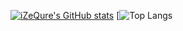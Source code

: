 [![iZeQure's GitHub stats]()](https://github-readme-stats.vercel.app/api?username=izequre&theme=onedark&show_icons=true) [![Top Langs](https://github-readme-stats.vercel.app/api/top-langs/?username=izequre&theme=onedark&show_icons=true)

<!--
**iZeQure/iZeQure** is a ✨ _special_ ✨ repository because its `README.md` (this file) appears on your GitHub profile.

Here are some ideas to get you started:

- 🔭 I’m currently working on ...
- 🌱 I’m currently learning ...
- 👯 I’m looking to collaborate on ...
- 🤔 I’m looking for help with ...
- 💬 Ask me about ...
- 📫 How to reach me: ...
- 😄 Pronouns: ...
- ⚡ Fun fact: ...
-->
